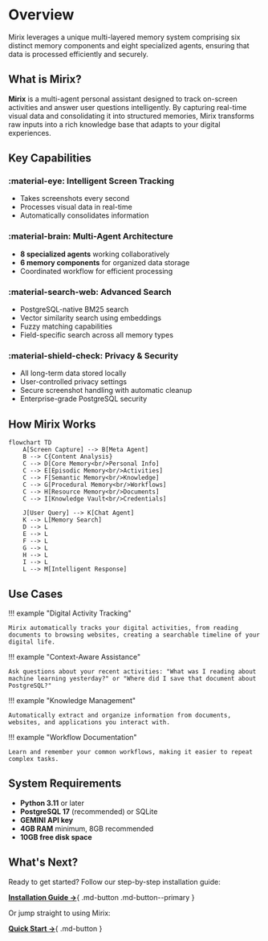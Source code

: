 # Overview

Mirix leverages a unique multi-layered memory system comprising six distinct memory components and eight specialized agents, ensuring that data is processed efficiently and securely.

## What is Mirix?

**Mirix** is a multi-agent personal assistant designed to track on-screen activities and answer user questions intelligently. By capturing real-time visual data and consolidating it into structured memories, Mirix transforms raw inputs into a rich knowledge base that adapts to your digital experiences.

## Key Capabilities

### :material-eye: Intelligent Screen Tracking
- Takes screenshots every second
- Processes visual data in real-time
- Automatically consolidates information

### :material-brain: Multi-Agent Architecture
- **8 specialized agents** working collaboratively
- **6 memory components** for organized data storage
- Coordinated workflow for efficient processing

### :material-search-web: Advanced Search
- PostgreSQL-native BM25 search
- Vector similarity search using embeddings
- Fuzzy matching capabilities
- Field-specific search across all memory types

### :material-shield-check: Privacy & Security
- All long-term data stored locally
- User-controlled privacy settings
- Secure screenshot handling with automatic cleanup
- Enterprise-grade PostgreSQL security

## How Mirix Works

```mermaid
flowchart TD
    A[Screen Capture] --> B[Meta Agent]
    B --> C{Content Analysis}
    C --> D[Core Memory<br/>Personal Info]
    C --> E[Episodic Memory<br/>Activities]
    C --> F[Semantic Memory<br/>Knowledge]
    C --> G[Procedural Memory<br/>Workflows]
    C --> H[Resource Memory<br/>Documents]
    C --> I[Knowledge Vault<br/>Credentials]
    
    J[User Query] --> K[Chat Agent]
    K --> L[Memory Search]
    D --> L
    E --> L
    F --> L
    G --> L
    H --> L
    I --> L
    L --> M[Intelligent Response]
```

## Use Cases

!!! example "Digital Activity Tracking"
    
    Mirix automatically tracks your digital activities, from reading documents to browsing websites, creating a searchable timeline of your digital life.

!!! example "Context-Aware Assistance"
    
    Ask questions about your recent activities: "What was I reading about machine learning yesterday?" or "Where did I save that document about PostgreSQL?"

!!! example "Knowledge Management"
    
    Automatically extract and organize information from documents, websites, and applications you interact with.

!!! example "Workflow Documentation"
    
    Learn and remember your common workflows, making it easier to repeat complex tasks.

## System Requirements

- **Python 3.11** or later
- **PostgreSQL 17** (recommended) or SQLite
- **GEMINI API key**
- **4GB RAM** minimum, 8GB recommended
- **10GB free disk space**

## What's Next?

Ready to get started? Follow our step-by-step installation guide:

[**Installation Guide →**](installation.md){ .md-button .md-button--primary }

Or jump straight to using Mirix:

[**Quick Start →**](quick-start.md){ .md-button } 